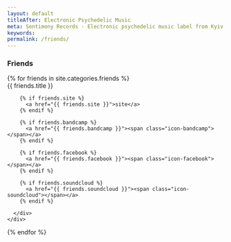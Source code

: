 ```yaml
---
layout: default
titleAfter: Electronic Psychedelic Music
meta: Sentimony Records - Electronic psychedelic music label from Kyiv, Ukraine
keywords: 
permalink: /friends/
---
```


<section class="friends">

  <h3>Friends</h3>

  <div class="friends-list">
  {% for friends in site.categories.friends %}
    <div class="friend-item">
      <div class="content">
        <div class="title">{{ friends.title }}</div>

        {% if friends.site %}
          <a href="{{ friends.site }}">site</a>
        {% endif %}

        {% if friends.bandcamp %}
          <a href="{{ friends.bandcamp }}"><span class="icon-bandcamp"></span></a>
        {% endif %}
    
        {% if friends.facebook %}
          <a href="{{ friends.facebook }}"><span class="icon-facebook"></span></a>
        {% endif %}

        {% if friends.soundcloud %}
          <a href="{{ friends.soundcloud }}"><span class="icon-soundcloud"></span></a>
        {% endif %}

      </div>
    </div>
  {% endfor %}
  </div>

</section>
